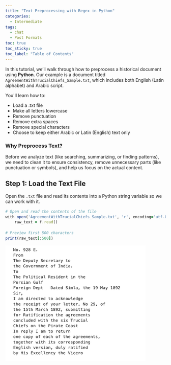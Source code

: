 ```yaml
---
title: "Text Preprocessing with Regex in Python"
categories:
  - Intermediate
tags:
  - chat
  - Post Formats
toc: true
toc_sticky: true
toc_label: "Table of Contents"
---
```


In this tutorial, we’ll walk through how to preprocess a historical document using **Python**. Our example is a document titled `AgreementWithTrucialChiefs_Sample.txt`, which includes both English (Latin alphabet) and Arabic script.

You'll learn how to:
- Load a .txt file
- Make all letters lowercase
- Remove punctuation
- Remove extra spaces
- Remove special characters
- Choose to keep either Arabic or Latin (English) text only

### Why Preprocess Text?

Before we analyze text (like searching, summarizing, or finding patterns), we need to clean it to ensure consistency, remove unnecessary parts (like punctuation or symbols), and help us focus on the actual content.

## Step 1: Load the Text File

Open the `.txt` file and read its contents into a Python string variable so we can work with it.

```ruby
# Open and read the contents of the file
with open('AgreementWithTrucialChiefs_Sample.txt', 'r', encoding='utf-8') as f:
    raw_text = f.read()

# Preview first 500 characters
print(raw_text[:500])
```

![Output](/assets/images/regex/tutorial-regex-1.1.png)